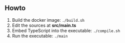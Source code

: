 ## Howto

1. Build the docker image: `./build.sh`
2. Edit the sources at **src/main.ts**
3. Embed TypeScript into the executable: `./compile.sh`
4. Run the executable: `./main`
